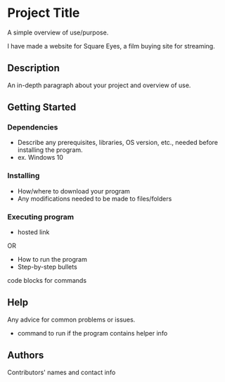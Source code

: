 # Project Title

A simple overview of use/purpose.

I have made a website for Square Eyes, a film buying site for streaming.

## Description

An in-depth paragraph about your project and overview of use.

## Getting Started

### Dependencies

- Describe any prerequisites, libraries, OS version, etc., needed before installing the program.
- ex. Windows 10

### Installing

- How/where to download your program
- Any modifications needed to be made to files/folders

### Executing program

- hosted link

OR

- How to run the program
- Step-by-step bullets

code blocks for commands

## Help

Any advice for common problems or issues.

- command to run if the program contains helper info

## Authors

Contributors' names and contact info
